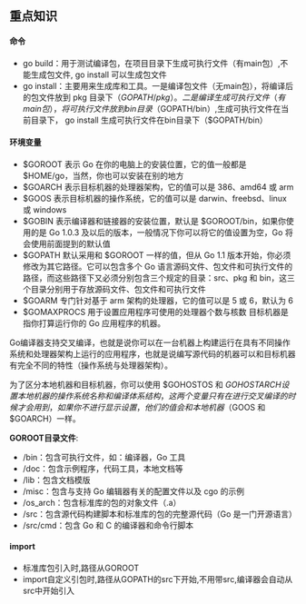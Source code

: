 ## 重点知识
#### 命令
- go build：用于测试编译包，在项目目录下生成可执行文件（有main包）,不能生成包文件, go install 可以生成包文件
- go install：主要用来生成库和工具。一是编译包文件（无main包），将编译后的包文件放到 pkg 目录下（$GOPATH/pkg）。二是编译生成可执行文件（有main包），将可执行文件放到 bin 目录（$GOPATH/bin）,生成可执行文件在当前目录下， go install 生成可执行文件在bin目录下（$GOPATH/bin）

#### 环境变量
- $GOROOT 表示 Go 在你的电脑上的安装位置，它的值一般都是 $HOME/go，当然，你也可以安装在别的地方
- $GOARCH 表示目标机器的处理器架构，它的值可以是 386、amd64 或 arm
- $GOOS 表示目标机器的操作系统，它的值可以是 darwin、freebsd、linux 或 windows
- $GOBIN 表示编译器和链接器的安装位置，默认是 $GOROOT/bin，如果你使用的是 Go 1.0.3 及以后的版本，一般情况下你可以将它的值设置为空，Go 将会使用前面提到的默认值
- $GOPATH 默认采用和 $GOROOT 一样的值，但从 Go 1.1 版本开始，你必须修改为其它路径。它可以包含多个 Go 语言源码文件、包文件和可执行文件的路径，而这些路径下又必须分别包含三个规定的目录：src、pkg 和 bin，这三个目录分别用于存放源码文件、包文件和可执行文件
- $GOARM 专门针对基于 arm 架构的处理器，它的值可以是 5 或 6，默认为 6
- $GOMAXPROCS 用于设置应用程序可使用的处理器个数与核数
目标机器是指你打算运行你的 Go 应用程序的机器。

Go编译器支持交叉编译，也就是说你可以在一台机器上构建运行在具有不同操作系统和处理器架构上运行的应用程序，也就是说编写源代码的机器可以和目标机器有完全不同的特性（操作系统与处理器架构）。

为了区分本地机器和目标机器，你可以使用 $GOHOSTOS 和 $GOHOSTARCH 设置本地机器的操作系统名称和编译体系结构，这两个变量只有在进行交叉编译的时候才会用到，如果你不进行显示设置，他们的值会和本地机器（$GOOS 和 $GOARCH）一样。

**GOROOT目录文件**: 
- /bin：包含可执行文件，如：编译器，Go 工具
- /doc：包含示例程序，代码工具，本地文档等
- /lib：包含文档模版
- /misc：包含与支持 Go 编辑器有关的配置文件以及 cgo 的示例
- /os_arch：包含标准库的包的对象文件（.a）
- /src：包含源代码构建脚本和标准库的包的完整源代码（Go 是一门开源语言）
- /src/cmd：包含 Go 和 C 的编译器和命令行脚本

#### import
- 标准库包引入时,路径从GOROOT
- import自定义引包时,路径从GOPATH的src下开始,不用带src,编译器会自动从src中开始引入
